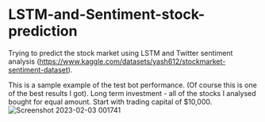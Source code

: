 # LSTM-and-Sentiment-stock-prediction

Trying to predict the stock market using LSTM and Twitter sentiment analysis (https://www.kaggle.com/datasets/yash612/stockmarket-sentiment-dataset).

This is a sample example of the test bot performance. (Of course this is one of the best results I got). Long term investment  - all of the stocks I analysed bought for equal amount. Start with trading capital of $10,000.
![Screenshot 2023-02-03 001741](https://user-images.githubusercontent.com/92480133/216844838-bab9e5b4-84a8-47be-a0f3-5ac55175f586.png)
